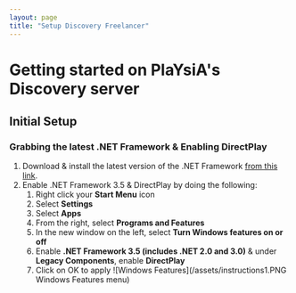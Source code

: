 ```yaml
---
layout: page
title: "Setup Discovery Freelancer"
---
```


# Getting started on PlaYsiA's Discovery server

## Initial Setup
### Grabbing the latest .NET Framework & Enabling DirectPlay
1. Download & install the latest version of the .NET Framework [from this link](https://www.microsoft.com/net/download/framework).
2. Enable .NET Framework 3.5 & DirectPlay by doing the following:
	1. Right click your **Start Menu** icon
	2. Select **Settings**
	3. Select **Apps**
	4. From the right, select **Programs and Features**
	5. In the new window on the left, select **Turn Windows features on or off**
	6. Enable **.NET Framework 3.5 (includes .NET 2.0 and 3.0)** & under **Legacy Components**, enable **DirectPlay**
	7. Click on OK to apply
![Windows Features](/assets/instructions1.PNG Windows Features menu)
